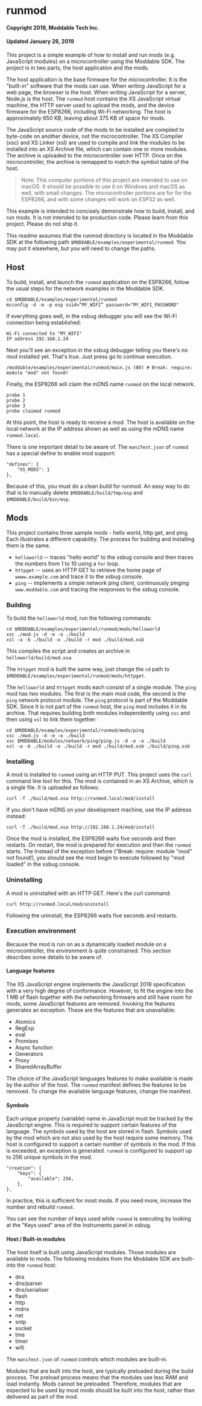 # runmod
#### Copyright 2019, Moddable Tech Inc.
#### Updated January 26, 2019

This project is a simple example of how to install and run mods (e.g. JavaScript modules) on a microcontroller using the Moddable SDK. The project is in two parts, the host application and the mods.

The host application is the base firmware for the microcontroller. It is the "built-in" software that the mods can use. When writing JavaScript for a web page, the browser is the host. When writing JavaScript for a server, Node.js is the host. The `runmod` host contains the XS JavaScript virtual machine, the HTTP server used to upload the mods, and the device firmware for the ESP8266, including Wi-Fi networking. The host is approximately 650 KB, leaving about 375 KB of space for mods.

The JavaScript source code of the mods to be installed are compiled to byte-code on another device, not the microcontroller. The XS Compiler (xsc) and XS Linker (xsl) are used to compile and link the modules to be installed into an XS Archive file, which can contain one or more modules. The archive is uploaded to the microcontroller over HTTP. Once on the microcontroller, the archive is remapped to match the symbol table of the host.

> Note: This computer portions of this project are intended to use on macOS. It should be possible to use it on Windows and macOS as well, with small changes. The microcontroller portions are for for the ESP8266, and with some changes will work on ESP32 as well.

This example is intended to concisely demonstrate how to build, install, and run mods. It is not intended to be production code. Please learn from this project. Please do not ship it.

This readme assumes that the runmod directory is located in the Moddable SDK at the following path `$MODDABLE/examples/experimental/runmod`. You may put it elsewhere, but you will need to change the paths.

## Host
To build, install, and launch the `runmod` application on the ESP8266, follow the usual steps for the network examples in the Moddable SDK.

	cd $MODDABLE/examples/experimental/runmod
	mcconfig -d -m -p esp ssid=“MY_WIFI” password="MY_WIFI_PASSWORD"

If everything goes well, in the xsbug debugger you will see the Wi-Fi connection being established:

	Wi-Fi connected to "MY_WIFI"
	IP address 192.168.1.24

Next you'll see an exception in the xsbug debugger telling you there's no mod installed yet. That's true. Just press go to continue execution.

	/moddable/examples/experimental/runmod/main.js (80) # Break: require: module "mod" not found!

Finally, the ESP8266 will claim the mDNS name `runmod` on the local network. 

	probe 1
	probe 2
	probe 3
	probe claimed runmod

At this point, the host is ready to receive a mod. The host is available on the local network at the IP address shown as well as using the mDNS name `runmod.local`.

There is one important detail to be aware of. The `manifest.json` of `runmod` has a special define to enable mod support:

	"defines": {
		"XS_MODS": 1
	},

Because of this, you must do a clean build for runmod. An easy way to do that is to manually delete `$MODDABLE/build/tmp/esp` and `$MODDABLE/build/bin/esp`.

## Mods
This project contains three sample mods - hello world, http get, and ping. Each illustrates a different capability. The process for building and installing them is the same.

- `helloworld` -- traces "hello world" to the xsbug console and then traces the numbers from 1 to 10 using a `for` loop.
- `httpget` -- uses an HTTP GET to retrieve the home page of `wwww.example.com` and trace it to the xsbug console.
- `ping` -- implements a simple network ping client, continuously pinging `www.moddable.com` and tracing the responses to the xsbug console.

### Building
To build the `helloworld` mod, run the following commands:

	cd $MODDABLE/examples/experimental/runmod/mods/helloworld
	xsc ./mod.js -d -e -o ./build
	xsl -a -b ./build -o ./build -r mod ./build/mod.xsb

This compiles the script and creates an archive in `helloworld/build/mod.xsa`.

The `httpget` mod is built the same way, just change the `cd` path to `$MODDABLE/examples/experimental/runmod/mods/httpget`.

The `helloworld` and `httpget` mods each consist of a single module. The `ping` mod has two modules. The first is the main mod code, the second is the `ping` network protocol module. The `ping` protocol is part of the Moddable SDK. Since it is not part of the `runmod` host, the `ping` mod includes it in its archive. That requires building both modules independently using `xsc` and then using `xsl` to link them together:

	cd $MODDABLE/examples/experimental/runmod/mods/ping
	xsc ./mod.js -d -e -o ./build
	xsc $MODDABLE/modules/network/ping/ping.js -d -e -o ./build
	xsl -a -b ./build -o ./build -r mod ./build/mod.xsb ./build/ping.xsb

### Installing
A mod is installed to `runmod` using an HTTP PUT. This project uses the `curl` command line tool for this. The mod is contained in an XS Archive, which is a single file. It is uploaded as follows:

	curl -T ./build/mod.xsa http://runmod.local/mod/install

If you don't have mDNS on your development machine, use the IP address instead:

	curl -T ./build/mod.xsa http://192.168.1.24/mod/install

Once the mod is installed, the ESP8266 waits five seconds and then restarts. On restart, the mod is prepared for execution and then the `runmod` starts. The Instead of the exception before ("Break: require: module "mod" not found!), you should see the mod begin to execute followed by "mod loaded" in the xsbug console.

### Uninstalling
A mod is uninstalled with an HTTP GET. Here's the curl command:

	curl http://runmod.local/mod/uninstall

Following the uninstall, the ESP8266 waits five seconds and restarts.

### Execution environment
Because the mod is run on as a dynamically loaded module on a microcontroller, the environment is quite constrained. This section describes some details to be aware of.

#### Language features
The XS JavaScript engine implements the JavaScript 2018 specification with a very high degree of conformance. However, to fit the engine into the 1 MB of flash together with the networking firmware and still have room for mods, some JavaScript features are removed. Invoking the features generates an exception. These are the features that are unavailable:

- Atomics
- RegExp
- eval
- Promises
- Async function
- Generators
- Proxy
- SharedArrayBuffer

The choice of the JavaScript languages features to make available is made by the author of the host. The `runmod` manifest defines the features to be removed. To change the available language features, change the manifest.

#### Symbols
Each unique property (variable) name in JavaScript must be tracked by the JavaScript engine. This is required to support certain features of the language. The symbols used by the host are stored in flash. Symbols used by the mod which are not also used by the host require some memory. The host is configured to support a certain number of symbols in the mod. If this is exceeded, an exception is generated. `runmod` is configured to support up to 256 unique symbols in the mod.

	"creation": {
		"keys": {
			"available": 256,
		},
	},

In practice, this is sufficient for most mods. If you need more, increase the number and rebuild `runmod`.

You can see the number of keys used while `runmod` is executing by looking at the "Keys used" area of the Instruments panel in xsbug.

#### Host / Built-in modules
The host itself is built using JavaScript modules. Those modules are available to mods. The following modules from the Moddable SDK are built-into the `runmod` host:

- dns
- dns/parser
- dns/serialiser
- flash
- http
- mdns
- net
- sntp
- socket
- tme
- timer
- wifi

The `manifest.json` of `runmod` controls which modules are built-in.

Modules that are built into the host, are typically preloaded during the build process. The preload process means that the modules use less RAM and load instantly. Mods cannot be preloaded. Therefore, modules that are expected to be used by most mods should be built into the host, rather than delivered as part of the mod.
